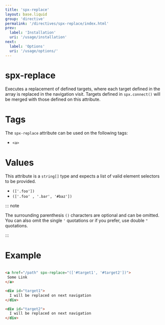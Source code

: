 ```yaml
---
title: 'spx-replace'
layout: base.liquid
group: 'directive'
permalink: '/directives/spx-replace/index.html'
prev:
  label: 'Installation'
  uri: '/usage/installation'
next:
  label: 'Options'
  uri: '/usage/options/'
---
```


# spx-replace

Executes a replacement of defined targets, where each target defined in the array is replaced in the navigation visit. Targets defined in `spx.connect()` will be merged with those defined on this attribute.

# Tags

The `spx-replace` attribute can be used on the following tags:

- `<a>`

# Values

This attribute is a `string[]` type and expects a list of valid element selectors to be provided.

- `(['.foo'])`
- `(['.foo' , '.bar', '#baz'])`

::: note

The surrounding parenthesis `()` characters are optional and can be omitted. You can also omit the single `'` quotations or if you prefer, use double `"` quotations.

:::

# Example

<!-- prettier-ignore -->
```html

<a href="/path" spx-replace="(['#target1', '#target2'])">
 Some Link
</a>

<div id="target1">
  I will be replaced on next navigation
</div>

<div id="target2">
  I will be replaced on next navigation
</div>

```
